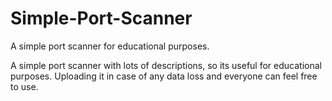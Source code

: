 # Simple-Port-Scanner
A simple port scanner for educational purposes.

A simple port scanner with lots of descriptions, so its useful for educational purposes. Uploading it in case of any data loss and everyone can feel free to use.
